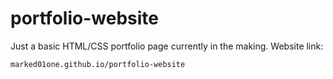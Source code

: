 # portfolio-website
Just a basic HTML/CSS portfolio page currently in the making.
Website link:
```
marked01one.github.io/portfolio-website
```
